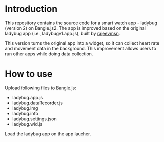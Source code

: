 # Introduction
This repository contains the source code for a smart watch app - ladybug (version 2) on Bangle.js2. The app is improved based on the original ladybug app (i.e., ladybugv1.app.js), built by [rajeevmsn](https://github.com/rajeevmsn). 

This version turns the original app into a widget, so it can collect heart rate and movement data in the background. This improvement allows users to run other apps while doing data collection. 

# How to use 
Upload following files to Bangle.js:
- ladybug.app.js
- ladybug.dataRecorder.js
- ladybug.img
- ladybug.info
- ladybug.settings.json
- ladybug.wid.js

Load the ladybug app on the app laucher.